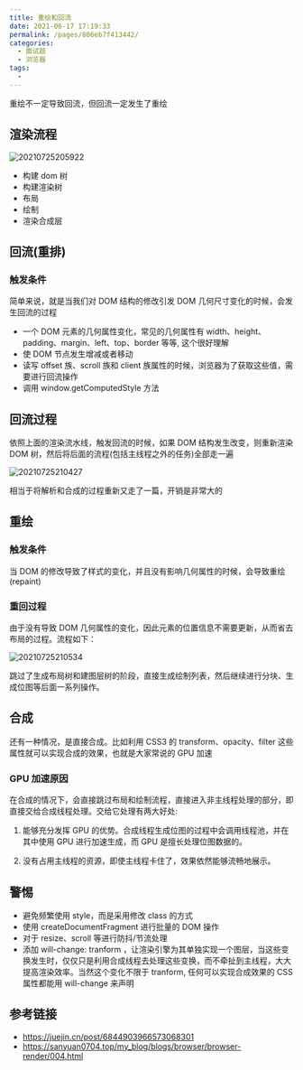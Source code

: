 ```yaml
---
title: 重绘和回流
date: 2021-06-17 17:19:33
permalink: /pages/806eb7f413442/
categories:
  - 面试题
  - 浏览器
tags:
  -
---
```


重绘不一定导致回流，但回流一定发生了重绘

## 渲染流程

![20210725205922](https://gcore.jsdelivr.net/gh/wu529778790/image/blog/20210725205922.png)

- 构建 dom 树
- 构建渲染树
- 布局
- 绘制
- 渲染合成层

<!--more-->

## 回流(重排)

### 触发条件

简单来说，就是当我们对 DOM 结构的修改引发 DOM 几何尺寸变化的时候，会发生回流的过程

- 一个 DOM 元素的几何属性变化，常见的几何属性有 width、height、padding、margin、left、top、border 等等, 这个很好理解
- 使 DOM 节点发生增减或者移动
- 读写 offset 族、scroll 族和 client 族属性的时候，浏览器为了获取这些值，需要进行回流操作
- 调用 window.getComputedStyle 方法

## 回流过程

依照上面的渲染流水线，触发回流的时候，如果 DOM 结构发生改变，则重新渲染 DOM 树，然后将后面的流程(包括主线程之外的任务)全部走一遍

![20210725210427](https://gcore.jsdelivr.net/gh/wu529778790/image/blog/20210725210427.png)

相当于将解析和合成的过程重新又走了一篇，开销是非常大的

## 重绘

### 触发条件

当 DOM 的修改导致了样式的变化，并且没有影响几何属性的时候，会导致重绘(repaint)

### 重回过程

由于没有导致 DOM 几何属性的变化，因此元素的位置信息不需要更新，从而省去布局的过程。流程如下：

![20210725210534](https://gcore.jsdelivr.net/gh/wu529778790/image/blog/20210725210534.png)

跳过了生成布局树和建图层树的阶段，直接生成绘制列表，然后继续进行分块、生成位图等后面一系列操作。

## 合成

还有一种情况，是直接合成。比如利用 CSS3 的 transform、opacity、filter 这些属性就可以实现合成的效果，也就是大家常说的 GPU 加速

### GPU 加速原因

在合成的情况下，会直接跳过布局和绘制流程，直接进入非主线程处理的部分，即直接交给合成线程处理。交给它处理有两大好处:

1. 能够充分发挥 GPU 的优势。合成线程生成位图的过程中会调用线程池，并在其中使用 GPU 进行加速生成，而 GPU 是擅长处理位图数据的。

2. 没有占用主线程的资源，即使主线程卡住了，效果依然能够流畅地展示。

## 警惕

- 避免频繁使用 style，而是采用修改 class 的方式
- 使用 createDocumentFragment 进行批量的 DOM 操作
- 对于 resize、scroll 等进行防抖/节流处理
- 添加 will-change: tranform ，让渲染引擎为其单独实现一个图层，当这些变换发生时，仅仅只是利用合成线程去处理这些变换，而不牵扯到主线程，大大提高渲染效率。当然这个变化不限于 tranform, 任何可以实现合成效果的 CSS 属性都能用 will-change 来声明

## 参考链接

- <https://juejin.cn/post/6844903966573068301>
- <https://sanyuan0704.top/my_blog/blogs/browser/browser-render/004.html>
